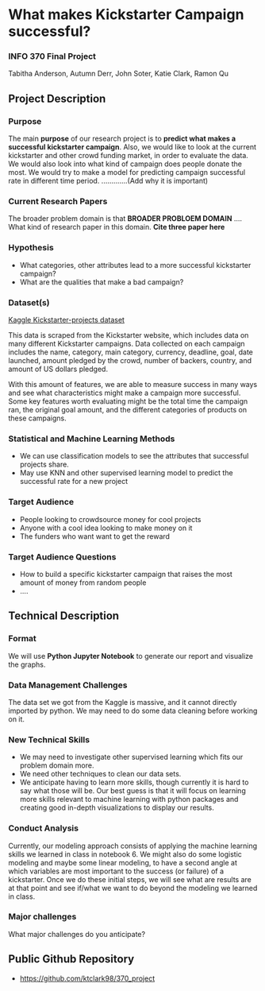 # What makes Kickstarter Campaign successful?

### INFO 370 Final Project
Tabitha Anderson, Autumn Derr, John Soter, Katie Clark, Ramon Qu

## Project Description

### Purpose
The main **purpose** of our research project is to **predict what makes a successful kickstarter campaign**.
Also, we would like to look at the current kickstarter and other crowd funding market, in order to evaluate the data. We would also look into what kind of campaign does people donate the most.  We would try to make a model for predicting campaign successful rate in different time period. .............(Add why it is important)

### Current Research Papers
The broader problem domain is that **BROADER PROBLOEM DOMAIN**  ....
What kind of research paper in this domain. **Cite three paper here**

### Hypothesis
- What categories, other attributes lead to a more successful kickstarter campaign?
- What are the qualities that make a bad campaign?

### Dataset(s)
[Kaggle Kickstarter-projects dataset](https://www.kaggle.com/kemical/kickstarter-projects)

This data is scraped from the Kickstarter website, which includes data on many different Kickstarter campaigns. Data collected on each campaign includes the name, category, main category, currency, deadline, goal, date launched, amount pledged by the crowd, number of backers, country, and amount of US dollars pledged. 

With this amount of features, we are able to measure success in many ways and see what characteristics might make a campaign more successful. Some key features worth evaluating might be the total time the campaign ran, the original goal amount, and the different categories of products on these campaigns. 


### Statistical and Machine Learning Methods
- We can use classification models to see the attributes that successful projects share.
- May use KNN and other supervised learning model to predict the successful rate for a new project

### Target Audience
- People looking to crowdsource money for cool projects
- Anyone with a cool idea looking to make money on it
- The funders who want want to get the reward

### Target Audience Questions
- How to build a specific kickstarter campaign that raises the most amount of money from random people
- ....


## Technical Description

### Format
We will use **Python Jupyter Notebook** to generate our report and visualize the graphs.

### Data Management Challenges
The data set we got from the Kaggle is massive, and it cannot directly imported by python. We may need to do some data cleaning before working on it.

### New Technical Skills
- We may need to investigate other supervised learning which fits our problem domain more.
- We need other techniques to clean our data sets.
- We anticipate having to learn more skills, though currently it is hard to say what those will be. Our best guess is that it will focus on learning more skills relevant to machine learning with python packages and creating good in-depth visualizations to display our results.

### Conduct Analysis
Currently, our modeling approach consists of applying the machine learning skills we learned in class in notebook 6. We might also do some logistic modeling and maybe some linear modeling, to have a second angle at which variables are most important to the success (or failure) of a kickstarter. Once we do these initial steps, we will see what are results are at that point and see if/what we want to do beyond the modeling we learned in class.

### Major challenges
What major challenges do you anticipate?


## Public Github Repository
-  https://github.com/ktclark98/370_project
